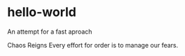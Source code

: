 # hello-world
An attempt for a fast aproach

Chaos Reigns 
Every effort for order is to manage our fears.
